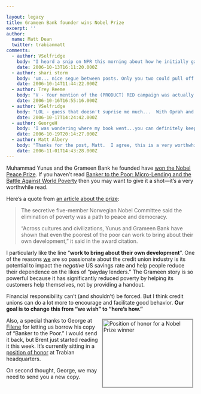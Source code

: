 ```yaml
---

layout: legacy
title: Grameen Bank founder wins Nobel Prize
excerpt: ''
author:
  name: Matt Dean
  twitter: trabianmatt
comments:
  - author: VSelfridge
    body: "I heard a snip on NPR this morning about how he initially gathered the names of 42 people he thought were \"being abused by lenders\" in Bangladesh - and then he noticed that the total amount that 42 wanted to borrow was $27... \r\n\r\nAmazing that change can happen with an amount we (U.S.) think/know is so small! \r\n\r\nSpeaking of creating change: \r\nAny thoughts on the new (Product) Red campaign - successful in Britain - now coming to the US? Taking cause marketing to a new level... "
    date: 2006-10-13T16:11:20.000Z
  - author: shari storm
    body: 'um... nice segue between posts. Only you two could pull off Nobel Peace Prize Winners and bathroom humor on one page. '
    date: 2006-10-14T11:44:22.000Z
  - author: Trey Reeme
    body: "V - Your mention of the (PRODUCT) RED campaign was actually the first I'd heard of it - but now I'm noticing it everywhere.  It's amazing how many and how rapidly companies are getting in on it.\r\n\r\n\"Here's an interesting story I saw this morning\":http://texasvc.weblogswork.com/2006/10/15/product-red%e2%84%a2-helps-africa-and-philippines/ about how quickly the Gap has had to move - so quickly, in fact, that their \"made in Africa\" shirts are being produced in the Philippines for now."
    date: 2006-10-16T16:55:16.000Z
  - author: VSelfridge
    body: "LOL - guess that doesn't suprise me much...  With Oprah and Bono shopping on the Miracle Mile for (Product) Red gear - I predict some hot sales, particularly during the holiday season! "
    date: 2006-10-17T14:24:42.000Z
  - author: GeorgeH
    body: 'I was wondering where my book went...you can definitely keep it now! '
    date: 2006-10-19T20:14:27.000Z
  - author: Matt Albery
    body: "Thanks for the post, Matt.  I agree, this is a very worthwhile read.  \r\n\r\nIt is an interesting concept, and the widespread international success of micro-credit programs that are based on Yunus' Grameen project is amazing.  \r\n\r\nI encourage everyone to at least check out Muhammad Yunus' interview with Charlie Rose on Google Video.\r\n"
    date: 2006-11-01T14:43:28.000Z
---
```


<p>Muhammad Yunus and the Grameen Bank he founded have <a href="http://nobelprize.org/nobel_prizes/peace/laureates/2006/">won the Nobel Peace Prize</a>.  If you haven&#8217;t read <a href="http://www.amazon.com/Banker-Poor-Micro-Lending-Against-Poverty/dp/1586481983/sr=8-1/qid=1160745287/ref=pd_bbs_1/104-2974250-7416744?ie=UTF8">Banker to the Poor: Micro-Lending and the Battle Against World Poverty</a> then you may want to give it a shot&#8212;it&#8217;s a very worthwhile read.</p>
<p>Here&#8217;s a quote from <a href="http://reuters.myway.com/article/20061013/2006-10-13T114531Z_01_L12323678_RTRIDST_0_NEWS-NOBEL-PEACE-DC.html">an article about the prize</a>:</p>
<blockquote><p>The secretive five-member Norwegian Nobel Committee said the elimination of poverty was a path to peace and democracy.</p>
<p>&#8220;Across cultures and civilizations, Yunus and Grameen Bank have shown that even the poorest of the poor can work to bring about their own development,&#8221; it said in the award citation.</p>
</blockquote>
<p>I particularly like the line &#8220;<strong>work to bring about their own development</strong>&#8221;.  One of the reasons <a href="http://www.trabian.com">we</a> are so passionate about the credit union industry is its potential to impact the <em>negative</em> US savings rate and help people reduce their dependence on the likes of &#8220;payday lenders.&#8221;  The Grameen story is so powerful because it has significantly reduced poverty by helping its customers help themselves, not by providing a handout.</p>
<p>Financial responsibility can&#8217;t (and shouldn&#8217;t) be forced.  But I think credit unions can do a lot more to encourage and facilitate good behavior.  <strong>Our goal is to change this from &#8220;we wish&#8221; to &#8220;here&#8217;s how.&#8221;</strong></p>
<p><a href="http://www.flickr.com/photos/trabian/268523976/" title="Photo Sharing"><img src="http://static.flickr.com/79/268523976_470efe50ae_m.jpg" width="240" height="180" alt="Position of honor for a Nobel Prize winner" style="float:right; border: 2px solid #999999; margin: 4px;" /></a>Also, a special thanks to George at <a href="http://www.filene.org">Filene</a> for letting us borrow his copy of &#8220;Banker to the Poor.&#8221;  I would send it back, but Brent just started reading it this week.  It&#8217;s currently sitting in a <a href="http://www.flickr.com/photos/trabian/268523976/">position of honor</a> at Trabian headquarters.</p>
<p style="margin-bottom: 40px;">On second thought, George, we may need to send you a new copy.</p>